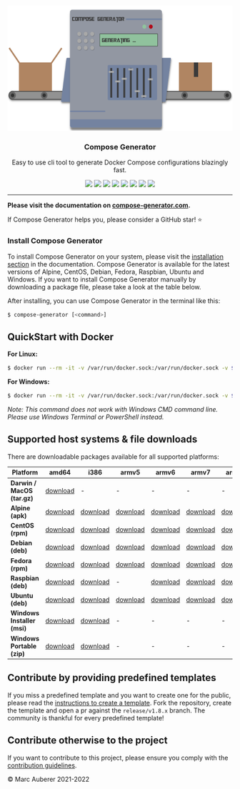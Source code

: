 <p align="center">
  <img alt="Compose Generator Logo" src="./media/logo-wide_700x359.png" height="280" />
  <h3 align="center">Compose Generator</h3>
  <p align="center">Easy to use cli tool to generate Docker Compose configurations blazingly fast.</p>
  <p align="center">
    <a target="_blank" href="https://github.com/compose-generator/compose-generator/releases/latest"><img src="https://img.shields.io/github/v/release/compose-generator/compose-generator?include_prereleases"></a>
    <a target="_blank" href="https://hub.docker.com/r/chillibits/compose-generator"><img src="https://img.shields.io/docker/pulls/chillibits/compose-generator"></a>
    <a target="_blank" href="https://github.com/compose-generator/compose-generator/actions/workflows/test.yml"><img src="https://github.com/compose-generator/compose-generator/workflows/Go%20CI/badge.svg"></a>
    <a target="_blank" href="https://github.com/compose-generator/compose-generator/actions/workflows/codeql-analysis.yml"><img src="https://github.com/compose-generator/compose-generator/actions/workflows/codeql-analysis.yml/badge.svg"></a>
    <a target="_blank" href="https://goreportcard.com/report/github.com/compose-generator/compose-generator"><img src="https://goreportcard.com/badge/github.com/compose-generator/compose-generator"></a>
    <a href="https://codecov.io/gh/compose-generator/compose-generator"><img src="https://codecov.io/gh/compose-generator/compose-generator/branch/main/graph/badge.svg?token=r9pWf0GCXg"/></a>
    <a target="_blank" href="https://makeapullrequest.com"><img src="https://img.shields.io/badge/PRs-welcome-brightgreen.svg"></a>
    <a target="_blank" href="./LICENSE"><img src="https://img.shields.io/github/license/compose-generator/compose-generator"></a>
  </p>
</p>

---

**Please visit the documentation on [compose-generator.com](https://www.compose-generator.com).**

If Compose Generator helps you, please consider a GitHub star! ⭐

### Install Compose Generator
To install Compose Generator on your system, please visit the [installation section](https://www.compose-generator.com/install/linux/) in the documentation. Compose Generator is available for the latest versions of Alpine, CentOS, Debian, Fedora, Raspbian, Ubuntu and Windows. If you want to install Compose Generator manually by downloading a package file, please take a look at the table below.

After installing, you can use Compose Generator in the terminal like this:
```sh
$ compose-generator [<command>]
```

## QuickStart with Docker
**For Linux:**
```sh
$ docker run --rm -it -v /var/run/docker.sock:/var/run/docker.sock -v $(pwd):/cg/out chillibits/compose-generator [<command>]
```

**For Windows:**
```sh
$ docker run --rm -it -v /var/run/docker.sock:/var/run/docker.sock -v ${pwd}:/cg/out chillibits/compose-generator [<command>]
```
*Note: This command does not work with Windows CMD command line. Please use Windows Terminal or PowerShell instead.*

## Supported host systems & file downloads
There are downloadable packages available for all supported platforms:

| **Platform**                | **amd64**                                                                                                                         | **i386**                                                                                                                      | **armv5**                                                                                                               | **armv6**                                                                                                               | **armv7**                                                                                                               | **arm64**                                                                                                               |
|-----------------------------|-----------------------------------------------------------------------------------------------------------------------------------|-------------------------------------------------------------------------------------------------------------------------------|-------------------------------------------------------------------------------------------------------------------------|-------------------------------------------------------------------------------------------------------------------------|-------------------------------------------------------------------------------------------------------------------------|-------------------------------------------------------------------------------------------------------------------------|
| **Darwin / MacOS (tar.gz)** | [download](https://github.com/compose-generator/compose-generator/releases/latest/download/compose-generator_darwin_amd64.tar.gz) | -                                                                                                                             | -                                                                                                                       | -                                                                                                                       | -                                                                                                                       | -                                                                                                                       |
| **Alpine (apk)**            | [download](https://github.com/compose-generator/compose-generator/releases/latest/download/compose-generator_amd64.apk)           | [download](https://github.com/compose-generator/compose-generator/releases/latest/download/compose-generator_386.apk)         | [download](https://github.com/compose-generator/compose-generator/releases/latest/download/compose-generator_armv5.apk) | [download](https://github.com/compose-generator/compose-generator/releases/latest/download/compose-generator_armv6.apk) | [download](https://github.com/compose-generator/compose-generator/releases/latest/download/compose-generator_armv7.apk) | [download](https://github.com/compose-generator/compose-generator/releases/latest/download/compose-generator_arm64.apk) |
| **CentOS (rpm)**            | [download](https://github.com/compose-generator/compose-generator/releases/latest/download/compose-generator_amd64.rpm)           | [download](https://github.com/compose-generator/compose-generator/releases/latest/download/compose-generator_386.rpm)         | [download](https://github.com/compose-generator/compose-generator/releases/latest/download/compose-generator_armv5.rpm) | [download](https://github.com/compose-generator/compose-generator/releases/latest/download/compose-generator_armv6.rpm) | [download](https://github.com/compose-generator/compose-generator/releases/latest/download/compose-generator_armv7.rpm) | [download](https://github.com/compose-generator/compose-generator/releases/latest/download/compose-generator_arm64.rpm) |
| **Debian (deb)**            | [download](https://github.com/compose-generator/compose-generator/releases/latest/download/compose-generator_amd64.deb)           | [download](https://github.com/compose-generator/compose-generator/releases/latest/download/compose-generator_386.deb)         | [download](https://github.com/compose-generator/compose-generator/releases/latest/download/compose-generator_armv5.deb) | [download](https://github.com/compose-generator/compose-generator/releases/latest/download/compose-generator_armv6.deb) | [download](https://github.com/compose-generator/compose-generator/releases/latest/download/compose-generator_armv7.deb) | [download](https://github.com/compose-generator/compose-generator/releases/latest/download/compose-generator_arm64.deb) |
| **Fedora (rpm)**            | [download](https://github.com/compose-generator/compose-generator/releases/latest/download/compose-generator_amd64.rpm)           | [download](https://github.com/compose-generator/compose-generator/releases/latest/download/compose-generator_386.rpm)         | [download](https://github.com/compose-generator/compose-generator/releases/latest/download/compose-generator_armv5.rpm) | [download](https://github.com/compose-generator/compose-generator/releases/latest/download/compose-generator_armv6.rpm) | [download](https://github.com/compose-generator/compose-generator/releases/latest/download/compose-generator_armv7.rpm) | [download](https://github.com/compose-generator/compose-generator/releases/latest/download/compose-generator_arm64.rpm) |
| **Raspbian (deb)**          | [download](https://github.com/compose-generator/compose-generator/releases/latest/download/compose-generator_amd64.deb)           | [download](https://github.com/compose-generator/compose-generator/releases/latest/download/compose-generator_386.deb)         | -                                                                                                                       | [download](https://github.com/compose-generator/compose-generator/releases/latest/download/compose-generator_armv6.deb) | [download](https://github.com/compose-generator/compose-generator/releases/latest/download/compose-generator_armv7.deb) | [download](https://github.com/compose-generator/compose-generator/releases/latest/download/compose-generator_arm64.deb) |
| **Ubuntu (deb)**            | [download](https://github.com/compose-generator/compose-generator/releases/latest/download/compose-generator_amd64.deb)           | [download](https://github.com/compose-generator/compose-generator/releases/latest/download/compose-generator_386.deb)         | [download](https://github.com/compose-generator/compose-generator/releases/latest/download/compose-generator_armv5.deb) | [download](https://github.com/compose-generator/compose-generator/releases/latest/download/compose-generator_armv6.deb) | [download](https://github.com/compose-generator/compose-generator/releases/latest/download/compose-generator_armv7.deb) | [download](https://github.com/compose-generator/compose-generator/releases/latest/download/compose-generator_arm64.deb) |
| **Windows Installer (msi)** | [download](https://github.com/compose-generator/compose-generator/releases/latest/download/compose-generator_x64_setup.msi)       | [download](https://github.com/compose-generator/compose-generator/releases/latest/download/compose-generator_x86_setup.msi)   | -                                                                                                                       | -                                                                                                                       | -                                                                                                                       | -                                                                                                                       |
| **Windows Portable (zip)**  | [download](https://github.com/compose-generator/compose-generator/releases/latest/download/compose-generator_windows_amd64.zip)   | [download](https://github.com/compose-generator/compose-generator/releases/latest/download/compose-generator_windows_386.zip) | -                                                                                                                       | -                                                                                                                       | -                                                                                                                       | -                                                                                                                       |

## Contribute by providing predefined templates
If you miss a predefined template and you want to create one for the public, please read the [instructions to create a template](./predefined-services/README.md). Fork the repository, create the template and open a pr against the `release/v1.8.x` branch.
The community is thankful for every predefined template!

## Contribute otherwise to the project
If you want to contribute to this project, please ensure you comply with the [contribution guidelines](CONTRIBUTING.md).

© Marc Auberer 2021-2022
